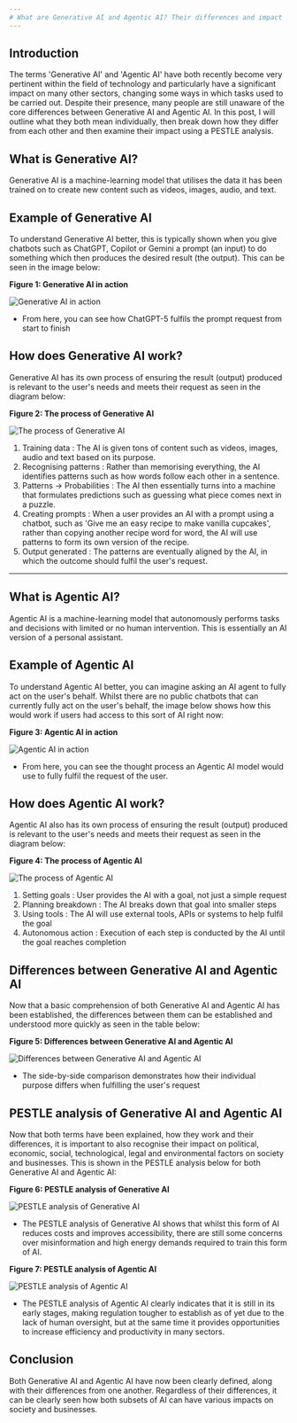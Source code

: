 ```yaml
---
# What are Generative AI and Agentic AI? Their differences and impact
---
```




## Introduction
The terms 'Generative AI' and 'Agentic AI' have both recently become very pertinent within the field of technology and particularly have a significant impact on many other sectors, changing some ways in which tasks used to be carried out.
Despite their presence, many people are still unaware of the core differences between Generative AI and Agentic AI. In this post, I will outline what they both mean individually, then break down how they differ from each other and then examine their impact using a PESTLE analysis.




## What is Generative AI?
Generative AI is a machine-learning model that utilises the data it has been trained on to create new content such as videos, images, audio, and text.




## Example of Generative AI
To understand Generative AI better, this is typically shown when you give chatbots such as ChatGPT, Copilot or Gemini a prompt (an input) to do something which then produces the desired result (the output). This can be seen in the image below:




**Figure 1: Generative AI in action**

![Generative AI in action](/assets/images/generative-ai-in-action.png)



- From here, you can see how ChatGPT-5 fulfils the prompt request from start to finish




## How does Generative AI work?
Generative AI has its own process of ensuring the result (output) produced is relevant to the user's needs and meets their request as seen in the diagram below:


**Figure 2: The process of Generative AI**

![The process of Generative AI](/assets/images/the-process-of-generative-ai.png)


1) Training data : The AI is given tons of content such as videos, images, audio and text based on its purpose.
2) Recognising patterns : Rather than memorising everything, the AI identifies patterns such as how words follow each other in a sentence.
3) Patterns -> Probabilities : The AI then essentially turns into a machine that formulates predictions such as guessing what piece comes next in a puzzle.
4) Creating prompts : When a user provides an AI with a prompt using a chatbot, such as 'Give me an easy recipe to make vanilla cupcakes', rather than copying another recipe word for word, the AI will use patterns to form its own version of the recipe.
5) Output generated : The patterns are eventually aligned by the AI, in which the outcome should fulfil the user's request.


   
---


## What is Agentic AI?
Agentic AI is a machine-learning model that autonomously performs tasks and decisions with limited or no human intervention. This is essentially an AI version of a personal assistant.



## Example of Agentic AI
To understand Agentic AI better, you can imagine asking an AI agent to fully act on the user's behalf. Whilst there are no public chatbots that can currently fully act on the user's behalf, the image below shows how this would work if users had access to this sort of AI right now: 



**Figure 3: Agentic AI in action**

![Agentic AI in action](/assets/images/agentic-ai-in-action.png)


- From here, you can see the thought process an Agentic AI model would use to fully fulfil the request of the user. 



## How does Agentic AI work?
Agentic AI also has its own process of ensuring the result (output) produced is relevant to the user's needs and meets their request as seen in the diagram below:



**Figure 4: The process of Agentic AI**

![The process of Agentic AI](/assets/images/the-process-of-agentic-ai.png)


1) Setting goals : User provides the AI with a goal, not just a simple request
2) Planning breakdown : The AI breaks down that goal into smaller steps
4) Using tools : The AI will use external tools, APIs or systems to help fulfil the goal
5) Autonomous action : Execution of each step is conducted by the AI until the goal reaches completion




## Differences between Generative AI and Agentic AI
Now that a basic comprehension of both Generative AI and Agentic AI has been established, the differences between them can be established and understood more quickly as seen in the table below:



**Figure 5: Differences between Generative AI and Agentic AI**

![Differences between Generative AI and Agentic AI](/assets/images/differences-between-generative-ai-and-agentic-ai.png)


- The side-by-side comparison demonstrates how their individual purpose differs when fulfilling the user's request



## PESTLE analysis of Generative AI and Agentic AI
Now that both terms have been explained, how they work and their differences, it is important to also recognise their impact on political, economic, social, technological, legal and environmental factors on society and businesses. This is shown in the PESTLE analysis below for both Generative AI and Agentic AI:



**Figure 6: PESTLE analysis of Generative AI**

![PESTLE analysis of Generative AI](/assets/images/generative-ai-pestle-analysis.png)


- The PESTLE analysis of Generative AI shows that whilst this form of AI reduces costs and improves accessibility, there are still some concerns over misinformation and high energy demands required to train this form of AI.


**Figure 7: PESTLE analysis of Agentic AI**

![PESTLE analysis of Agentic AI](/assets/images/agentic-ai-pestle-analysis.png)


- The PESTLE analysis of Agentic AI clearly indicates that it is still in its early stages, making regulation tougher to establish as of yet due to the lack of human oversight, but at the same time it provides opportunities to increase efficiency and productivity in many sectors.



## Conclusion
Both Generative AI and Agentic AI have now been clearly defined, along with their differences from one another. Regardless of their differences, it can be clearly seen how both subsets of AI can have various impacts on society and businesses.
